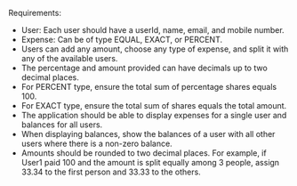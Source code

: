 Requirements:
- User: Each user should have a userId, name, email, and mobile number.
- Expense: Can be of type EQUAL, EXACT, or PERCENT.
- Users can add any amount, choose any type of expense, and split it with any of the available users.
- The percentage and amount provided can have decimals up to two decimal places.
- For PERCENT type, ensure the total sum of percentage shares equals 100.
- For EXACT type, ensure the total sum of shares equals the total amount.
- The application should be able to display expenses for a single user and balances for all users.
- When displaying balances, show the balances of a user with all other users where there is a non-zero balance.
- Amounts should be rounded to two decimal places. For example, if User1 paid 100 and the amount is split equally among 3 people, assign 33.34 to the first person and 33.33 to the others.